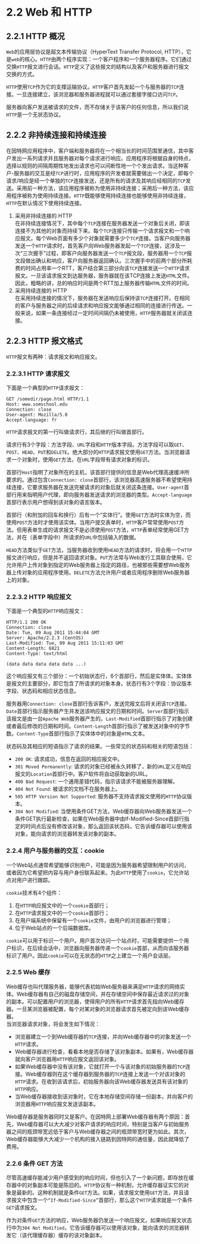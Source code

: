 # 2.2 Web 和 HTTP
## 2.2.1 HTTP 概况
`Web`的应用层协议是超文本传输协议（HyperText Transfer Protocol, HTTP），它是`web`的核心。`HTTP`由两个程序实现：一个客户程序和一个服务器程序。它们通过交换`HTTP`报文进行会话。`HTTP`定义了这些报文的结构以及客户和服务器进行报文交换的方式。<br>

`HTTP`使用`TCP`作为它的支撑运输协议。`HTTP`客户首先发起一个与服务器的`TCP`连接。一旦连接建立，该浏览器和服务器进程就可以通过套接字接口访问`TCP`。<br>

服务器向客户发送被请求的文件，而不存储关于该客户的任何信息，所以我们说`HTTP`是一个无状态协议。<br>
## 2.2.2 非持续连接和持续连接
在因特网应用程序中，客户端和服务器将在一个相当长的时间范围里通信，其中客户发出一系列请求并且服务器对每个请求进行响应。应用程序将根据自身的特点，选择以规则的间隔周期性地发出请求也可以间断性地一个个发出请求。当这种客户-服务器的交互是经`TCP`进行时，应用程序的开发者就需要做出一个决定，即每个请求/响应是经一个单独的`TCP`连接发送，还是所有的请求及其响应经相同的`TCP`发送。采用前一种方法，该应用程序被称为使用非持续连接；采用后一种方法，该应用程序被称为使用持续连接。`HTTP`既能够使用持续连接也能够使用非持续连接，`HTTP`在默认情况下使用持续连接。<br>
1. 采用非持续连接的 HTTP<br>
   在非持续连接情况下，其中每个`TCP`连接在服务器发送一个对象后关闭，即该连接不为其他的对象而持续下来。每个`TCP`连接只传输一个请求报文和一个响应报文。每个Web页面有多少个对象就需要多少个`TCP`连接。当客户向服务器发送一个`HTTP`请求时，首先客户向Web服务器发起一个`TCP`连接，这涉及一次“三次握手”过程，即客户向服务器发送一个`TCP`报文段，服务器用一个`TCP`报文段做出确认和响应，客户向服务器返回确认。三次握手中的前两个部分所耗费的时间占用率一个RTT，客户结合第三部分向该`TCP`连接发送一个`HTTP`请求报文。一旦该请求报文到达服务器，服务器就在该TCP连接上发送`HTML`文件。因此，粗略的讲，总的响应时间是两个RTT加上服务器传输`HTML`文件的时间。<br>
2. 采用持续连接的 HTTP<br>
   在采用持续连接的情况下，服务器在发送响应后保持该`TCP`连接打开。在相同的客户与服务器之间的后续请求和响应报文能够通过相同的连接进行传送。一般来说，如果一条连接经过一定时间间隔仍未被使用，`HTTP`服务器就关闭该连接。<br>
## 2.2.3 HTTP 报文格式
`HTTP`报文有两种：请求报文和响应报文。<br>
### 2.2.3.1 HTTP 请求报文
下面是一个典型的`HTTP`请求报文：<br>
```
GET /somedir/page.html HTTP/1.1
Host: www.somschool.edu
Connection: close
User-agent: Mozilla/5.0
Accept-language: fr
```
`HTTP`请求报文的第一行叫做请求行，其后继的行叫做首部行。<br>

请求行有3个字段：方法字段、`URL`字段和`HTTP`版本字段。方法字段可以取`GET`、`POST`、`HEAD`、`PUT`和`DELETE`。绝大部分的`HTTP`请求报文使用`GET`方法。当浏览器请求一个对象时，使用`GET`方法，在`URL`字段带有请求对象的标识。<br>

首部行`Host`指明了对象所在的主机，该首部行提供的信息是Web代理高速缓冲所要求的。通过包含`Connection: close`首部行，该浏览器高速服务器不希望使用持续连接，它要求服务器在发送完被请求的对象后就关闭这条连接。`User-agent`首部行用来指明用户代理，即向服务器发送请求的浏览器的类型。`Accept-language`首部行表示用户想得到该对象的语言版本。<br>

首部行（和附加的回车和换行）后有一个“实体行”。使用`GET`方法时实体为空，而使用`POST`方法时才使用该实体。当用户提交表单时，`HTTP`客户常常使用`POST`方法。但用表单生成的请求报文不是必须使用`POST`方法，`HTTP`表单经常使用GET方法，并在（表单字段中）所请求的`URL`中包括输入的数据。<br>

`HEAD`方法类似于`GET`方法，当服务器收到使用`HEAD`方法的请求时，将会用一个`HTTP`报文进行响应，但是并不返回请求对象。`PUT`方法常与Web发行工具联合使用，它允许用户上传对象到指定的Web服务器上指定的路径，也被那些需要想Web服务器上传对象的应用程序使用。`DELETE`方法允许用户或者应用程序删除Web服务器上的对象。<br>
### 2.2.3.2 HTTP 响应报文
下面是一个典型的`HTTP`响应报文：<br>
```
HTTP/1.1 200 OK
Connection: close
Date: Tue, 09 Aug 2011 15:44:04 GMT
Server: Apache/2.2.3 (CentOS)
Last-Modified: Tue, 09 Aug 2011 15:11:03 GMT
Content-Length: 6821
Content-Type: text/html

(data data data data data ...)
```
这个响应报文有三个部分：一个初始状态行，6个首部行，然后是实体体。实体体是报文的主要部分，即它包含了所请求的对象本身。状态行有3个字段：协议版本字段、状态码和相应状态信息。<br>

服务器用`Connection: close`首部行告诉客户，发送完报文后将关闭该`TCP`连接。`Date`首部行指示服务器产生并发送该响应报文的日期和时间。`Server`首部行指示该报文是由一台`Apache Web`服务器产生的。`Last-Modified`首部行指示了对象创建或者最后修改的日期和时间。`Content-Lengt`h首部行指示了被发送对象中的字节数。`Content-Type`首部行指示了实体体中的对象是`HTML`文本。<br>

状态码及其相应的短语指示了请求的结果。一些常见的状态码和相关的短语包括：<br>
* `200 OK`: 请求成功，信息在返回的相应报文中。
* `301 Moved Permanently`: 请求的对象已经被永久转移了，新的`URL`定义在响应报文的`Location`首部行中。客户软件将自动获取新的URL。
* `400 Bad Request`: 一个通用差错代码，指示该请求不能被服务器理解。
* `404 Not Found`: 被请求的文档不在服务器上。
* `505 HTTP Version Not Supported`: 服务器不支持请求报文使用的`HTTP`协议版本。
* `304 Not Modified`: 当使用条件GET方法，Web缓存器向Web服务器发送一个条件GET执行最新检查，如果在Web服务器中由If-Modified-Since首部行指定的时间点后没有修改该对象，那么返回该状态码，它告诉缓存器可以使用该对象，能向请求的浏览器转发该对象的副本。

### 2.2.4 用户与服务器的交互：cookie
一个Web站点通常希望能够识别用户，可能是因为服务器希望限制用户的访问，或者因为它希望把内容与用户身份联系起来。为此`HTTP`使用了`cookie`，它允许站点对用户进行跟踪。<br>

`cookie`技术有4个组件：
1. 在`HTTP`响应报文中的一个`cookie`首部行；
2. 在`HTTP`请求报文中的一个`cookie`首部行；
3. 在用户端系统中保留有一个`cookie`文件，由用户的浏览器进行管理；
4. 位于Web站点的一个后端数据库。

`cookie`可以用于标识一个用户。用户首次访问一个站点时，可能需要提供一个用户标识，在后续会话中，浏览器向服务器传递一个`cookie`首部，从而向该服务器标识了用户。因此`cookie`可以在无状态的`HTTP`之上建立一个用户会话层。<br>

### 2.2.5 Web 缓存
Web缓存也叫代理服务器，能够代表初始Web服务器来满足`HTTP`请求的网络实体。Web缓存器有自己的磁盘存储空间，并在存储空间中保存最近请求过的对象的副本。可以配置用户的浏览器，使得用户的所有`HTTP`请求首先指向Web缓存器。一旦某浏览器被配置，每个对某对象的浏览器请求首先被定向到该Web缓存器。<br>
当浏览器请求对象，将会发生如下情况：
* 浏览器建立一个到Web缓存器的`TCP`连接，并向Web缓存器中的对象发送一个`HTTP`请求。
* Web缓存器进行检查，看看本地是否存储了该对象副本。如果有，Web缓存器就向客户浏览器用`HTTP`响应报文返回该对象。
* 如果Web缓存器中没有该对象，它就打开一个与该对象的初始服务器的`TCP`连接。Web缓存器则在这个缓存器到服务器的`TCP`连接上发送一个对该对象的`HTTP`请求。在收到该请求后，初始服务器向该Web缓存器发送具有该对象的`HTTP`响应。
* 当Web缓存器接收到该对象时，它在本地存储空间存储一份副本，并向客户的浏览器用`HTTP`响应报文发送该副本。

Web缓存器是服务器同时又是客户。在因特网上部署Web缓存器有两个原因：首先，Web缓存器可以大大减少对客户请求的响应时间，特别是当客户与初始服务器之间的瓶颈带宽远低于客户与Web缓存器之间的瓶颈带宽时更为如此。其次，Web缓存器能够大大减少一个机构的接入链路到因特网的通信量，因此就降低了费用。<br>

### 2.2.6 条件 GET 方法
尽管高速缓存能减少用户感受到的响应时间，但也引入了一个新问题，即存放在缓存器中的对象副本可能是陈旧的。`HTTP`协议有一种机制，允许缓存器证实它的对象是最新的。这种机制就是条件`GET`方法。如果，请求报文使用`GET`方法，并且请求报文中包含一个`“If-Modified-Since”`首部行，那么这个`HTTP`请求就是一个条件`GET`请求报文。<br>

作为对条件`GET`方法的响应，Web服务器仍发送一个响应报文。如果响应报文状态行中为`304 Not Modified`，它告诉缓存器可以使用该对象，能向请求的浏览器转发它（该代理缓存器）缓存的该对象副本。<br>